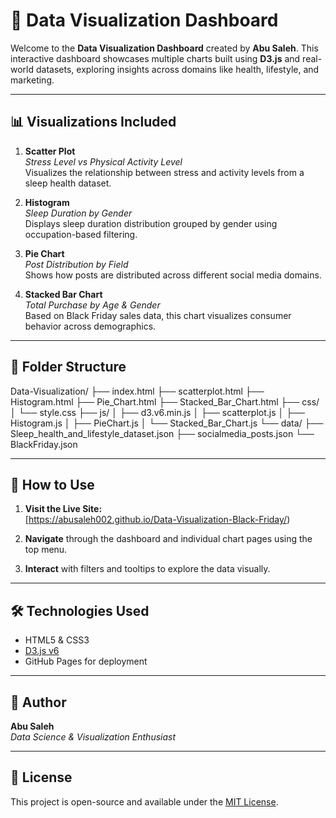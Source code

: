 # 🧠 Data Visualization Dashboard

Welcome to the **Data Visualization Dashboard** created by **Abu Saleh**. This interactive dashboard showcases multiple charts built using **D3.js** and real-world datasets, exploring insights across domains like health, lifestyle, and marketing.

---

## 📊 Visualizations Included

1. **Scatter Plot**  
   *Stress Level vs Physical Activity Level*  
   Visualizes the relationship between stress and activity levels from a sleep health dataset.

2. **Histogram**  
   *Sleep Duration by Gender*  
   Displays sleep duration distribution grouped by gender using occupation-based filtering.

3. **Pie Chart**  
   *Post Distribution by Field*  
   Shows how posts are distributed across different social media domains.

4. **Stacked Bar Chart**  
   *Total Purchase by Age & Gender*  
   Based on Black Friday sales data, this chart visualizes consumer behavior across demographics.

---

## 📁 Folder Structure

Data-Visualization/
├── index.html
├── scatterplot.html
├── Histogram.html
├── Pie_Chart.html
├── Stacked_Bar_Chart.html
├── css/
│ └── style.css
├── js/
│ ├── d3.v6.min.js
│ ├── scatterplot.js
│ ├── Histogram.js
│ ├── PieChart.js
│ └── Stacked_Bar_Chart.js
└── data/
├── Sleep_health_and_lifestyle_dataset.json
├── socialmedia_posts.json
└── BlackFriday.json

---

## 🚀 How to Use

1. **Visit the Live Site:**  
   [https://abusaleh002.github.io/Data-Visualization-Black-Friday/)

2. **Navigate** through the dashboard and individual chart pages using the top menu.

3. **Interact** with filters and tooltips to explore the data visually.

---

## 🛠️ Technologies Used

- HTML5 & CSS3
- [D3.js v6](https://d3js.org/)
- GitHub Pages for deployment

---

## 📌 Author

**Abu Saleh**  
_Data Science & Visualization Enthusiast_

---

## 📃 License

This project is open-source and available under the [MIT License](LICENSE).
